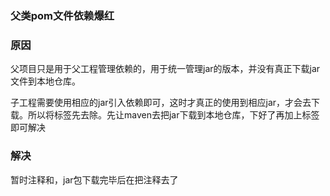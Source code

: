 ### 父类pom文件依赖爆红

### 原因

父项目只是用于父工程管理依赖的，用于统一管理jar的版本，并没有真正下载jar文件到本地仓库。

子工程需要使用相应的jar引入依赖即可，这时才真正的使用到相应jar，才会去下载。所以将<dependencyManagement>标签先去除。先让maven去把jar下载到本地仓库，下好了再加上<dependencyManagement>标签即可解决

### 解决

暂时注释<dependencyManagement>和</dependencyManagement>，jar包下载完毕后在把注释去了












